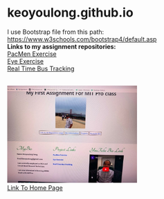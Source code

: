 # keoyoulong.github.io
I use Bootstrap file from this path: https://www.w3schools.com/bootstrap4/default.asp
<br>
**Links to my assignment repositories:**
<br>
<a href="https://github.com/keoyoulong/PacMen-Exercise">PacMen Exercise</a>
<br>
<a href="https://github.com/keoyoulong/Eye-Exercise">Eye Exercise</a>
<br>
<a href="https://github.com/keoyoulong/Real-Time-Bus-Tracker">Real Time Bus Tracking</a>

<br>
<img src="homepage.png" width='300'/>
<br>
<a href="https://keoyoulong.github.io/">Link To Home Page</a>
<br>
